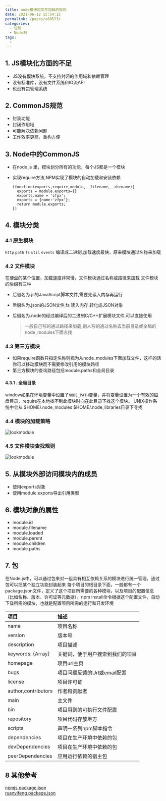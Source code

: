 ```yaml
---
title: node模块和文件加载的规则
date: 2021-06-12 15:54:15
permalink: /pages/a80573/
categories:
  - 进阶
  - NodeJS
tags:
  - 
---
```



## 1. JS模块化方面的不足

- JS没有模块系统，不支持封闭的作用域和依赖管理
- 没有标准库，没有文件系统和IO流API
- 也没有包管理系统

<!-- more -->

## 2. CommonJS规范

- 封装功能
- 封闭作用域
- 可能解决依赖问题
- 工作效率更高，重构方便

## 3. Node中的CommonJS

- 在node.js 里，模块划分所有的功能，每个JS都是一个模块

- 实现require方法,NPM实现了模块的自动加载和安装依赖

  ```
  (function(exports,require,module,__filename,__dirname){
    exports = module.exports={}
    exports.name = 'zfpx';
    exports = {name:'zfpx'};
    return module.exports;
  })
  ```

## 4. 模块分类

### 4.1 原生模块

`http` `path` `fs` `util` `events` 编译成二进制,加载速度最快，原来模块通过名称来加载

### 4.2 文件模块

在硬盘的某个位置，加载速度非常慢，文件模块通过名称或路径来加载 文件模块的后缀有三种

- 后缀名为.js的JavaScript脚本文件,需要先读入内存再运行

- 后缀名为.json的JSON文件,fs 读入内存 转化成JSON对象

- 后缀名为.node的经过编译后的二进制C/C++扩展模块文件,可以直接使用

  > 一般自己写的通过路径来加载,别人写的通过名称去当前目录或全局的node_modules下面去找

### 4.3 第三方模块

- 如果require函数只指定名称则视为从node_modules下面加载文件，这样的话你可以移动模块而不需要修改引用的模块路径
- 第三方模块的查询路径包括module.paths和全局目录

#### 4.3.1 . 全局目录

window如果在环境变量中设置了`NODE_PATH`变量，并将变量设置为一个有效的磁盘目录，require在本地找不到此模块时向在此目录下找这个模块。 UNIX操作系统中会从 $HOME/.node_modules $HOME/.node_libraries目录下寻找

### 4.4 模块的加载策略

![lookmodule](https://xj-1253772569.file.myqcloud.com/img/lookmodule.png)

### 4.5 文件模块查找规则

![lookmodule](https://xj-1253772569.file.myqcloud.com/img/lookfile.png)

## 5. 从模块外部访问模块内的成员

- 使用exports对象
- 使用module.exports导出引用类型

## 6. 模块对象的属性

- module.id
- module.filename
- module.loaded
- module.parent
- module.children
- module.paths

## 7. 包

在Node.js中，可以通过包来对一组具有相互依赖关系的模块进行统一管理，通过包可以把某个独立功能封装起来 每个项目的根目录下面，一般都有一个package.json文件，定义了这个项目所需要的各种模块，以及项目的配置信息（比如名称、版本、许可证等元数据）。npm install命令根据这个配置文件，自动下载所需的模块，也就是配置项目所需的运行和开发环境

| 项目                | 描述                             |
| :------------------ | :------------------------------- |
| name                | 项目名称                         |
| version             | 版本号                           |
| description         | 项目描述                         |
| keywords: {Array}   | 关键词，便于用户搜索到我们的项目 |
| homepage            | 项目url主页                      |
| bugs                | 项目问题反馈的Url或email配置     |
| license             | 项目许可证                       |
| author,contributors | 作者和贡献者                     |
| main                | 主文件                           |
| bin                 | 项目用到的可执行文件配置         |
| repository          | 项目代码存放地方                 |
| scripts             | 声明一系列npm脚本指令            |
| dependencies        | 项目在生产环境中依赖的包         |
| devDependencies     | 项目在生产环境中依赖的包         |
| peerDependencies    | 应用运行依赖的宿主包             |

## 8 其他参考

[npmjs package.json](https://docs.npmjs.com/files/package.json)   
[ruanyifeng package.json](http://javascript.ruanyifeng.com/nodejs/packagejson.html)